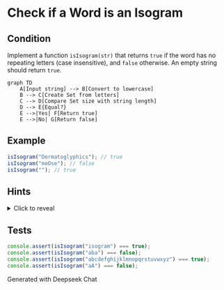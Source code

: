 # Check if a Word is an Isogram

## Condition

Implement a function `isIsogram(str)` that returns `true` if the word has no repeating letters (case insensitive), and `false` otherwise. An empty string should return `true`.

```mermaid
graph TD
    A[Input string] --> B[Convert to lowercase]
    B --> C[Create Set from letters]
    C --> D[Compare Set size with string length]
    D --> E{Equal?}
    E -->|Yes| F[Return true]
    E -->|No| G[Return false]
```

## Example

```javascript
isIsogram("Dermatoglyphics"); // true
isIsogram("moOse"); // false
isIsogram(""); // true
```

## Hints

<details>
<summary>Click to reveal</summary>

1. Use `toLowerCase()` for case insensitivity
2. `Set` automatically removes duplicates
3. Compare `Set.size` with original length
4. Empty string should return `true`
</details>

## Tests

```javascript
console.assert(isIsogram("isogram") === true);
console.assert(isIsogram("aba") === false);
console.assert(isIsogram("abcdefghijklmnopqrstuvwxyz") === true);
console.assert(isIsogram("aA") === false);
```

Generated with Deepseek Chat
